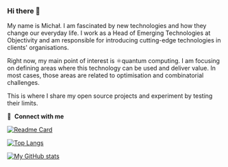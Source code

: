 ### Hi there 👋

My name is Michał. I am fascinated by new technologies and how they change our everyday life. I work as a Head of Emerging Technologies at Objectivity and am responsible for introducing cutting-edge technologies in clients' organisations. 

Right now, my main point of interest is ⚛️quantum computing. I am focusing on defining areas where this technology can be used and deliver value. In most cases, those areas are related to optimisation and combinatorial challenges. 

This is where I share my open source projects and experiment by testing their limits.

🔗 &nbsp;**Connect with me**

<!--
**MichalJankowskii/MichalJankowskii** is a ✨ _special_ ✨ repository because its `README.md` (this file) appears on your GitHub profile.

Here are some ideas to get you started:

- 🔭 I’m currently working on ...
- 🌱 I’m currently learning ...
- 👯 I’m looking to collaborate on ...
- 🤔 I’m looking for help with ...
- 💬 Ask me about ...
- 📫 How to reach me: ...
- 😄 Pronouns: ...
- ⚡ Fun fact: ...
-->

[![Readme Card](https://github-readme-stats.vercel.app/api/pin/?username=MichalJankowskii&repo=Moq.EntityFrameworkCore&theme=dark)](https://github.com/anuraghazra/github-readme-stats)

[![Top Langs](https://github-readme-stats.vercel.app/api/top-langs/?username=MichalJankowskii&theme=dark&hide=jupyter%20notebook)](https://github.com/MichalJankowskii)

[![My GitHub stats](https://github-readme-stats.vercel.app/api?username=MichalJankowskii&show_icons=true&theme=dark)](https://github.com/MichalJankowskii)
